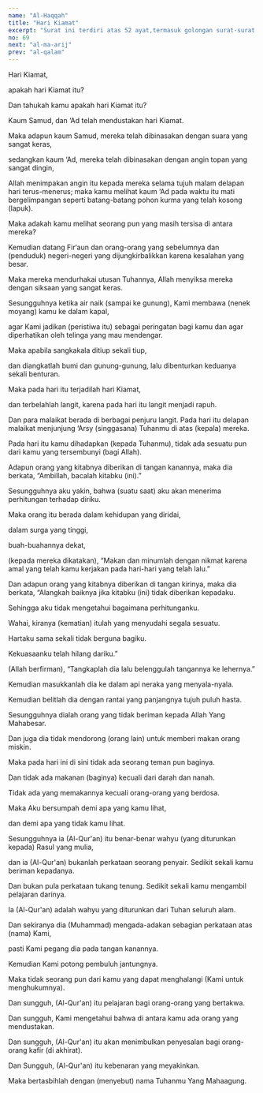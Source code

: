 ```yaml
---
name: "Al-Haqqah"
title: "Hari Kiamat"
excerpt: "Surat ini terdiri atas 52 ayat,termasuk golongan surat-surat Makkiyah,diturunkan sesudah surat Al Mulk.  Nama Al Haaqqah diambil dari kata Al Haaqqah yang terdapat pada ayat pertama surat ini yang artinya hari kiamat"
no: 69
next: "al-ma-arij"
prev: "al-qalam"
---
```


<span id='1' class='verse' title="QS Al-Haqqah: 1">Hari Kiamat,</span>

<span id='2' class='verse' title="QS Al-Haqqah: 2">apakah hari Kiamat itu?</span>

<span id='3' class='verse' title="QS Al-Haqqah: 3">Dan tahukah kamu apakah hari Kiamat itu?</span>

<span id='4' class='verse' title="QS Al-Haqqah: 4">Kaum Samud, dan ‘Ad telah mendustakan hari Kiamat.</span>

<span id='5' class='verse' title="QS Al-Haqqah: 5">Maka adapun kaum Samud, mereka telah dibinasakan dengan suara yang sangat keras,</span>

<span id='6' class='verse' title="QS Al-Haqqah: 6">sedangkan kaum ‘Ad, mereka telah dibinasakan dengan angin topan yang sangat dingin,</span>

<span id='7' class='verse' title="QS Al-Haqqah: 7">Allah menimpakan angin itu kepada mereka selama tujuh malam delapan hari terus-menerus; maka kamu melihat kaum ‘Ad pada waktu itu mati bergelimpangan seperti batang-batang pohon kurma yang telah kosong (lapuk).</span>

<span id='8' class='verse' title="QS Al-Haqqah: 8">Maka adakah kamu melihat seorang pun yang masih tersisa di antara mereka?</span>

<span id='9' class='verse' title="QS Al-Haqqah: 9">Kemudian datang Fir‘aun dan orang-orang yang sebelumnya dan (penduduk) negeri-negeri yang dijungkirbalikkan karena kesalahan yang besar.</span>

<span id='10' class='verse' title="QS Al-Haqqah: 10">Maka mereka mendurhakai utusan Tuhannya, Allah menyiksa mereka dengan siksaan yang sangat keras.</span>

<span id='11' class='verse' title="QS Al-Haqqah: 11">Sesungguhnya ketika air naik (sampai ke gunung), Kami membawa (nenek moyang) kamu ke dalam kapal,</span>

<span id='12' class='verse' title="QS Al-Haqqah: 12">agar Kami jadikan (peristiwa itu) sebagai peringatan bagi kamu dan agar diperhatikan oleh telinga yang mau mendengar.</span>

<span id='13' class='verse' title="QS Al-Haqqah: 13">Maka apabila sangkakala ditiup sekali tiup,</span>

<span id='14' class='verse' title="QS Al-Haqqah: 14">dan diangkatlah bumi dan gunung-gunung, lalu dibenturkan keduanya sekali benturan.</span>

<span id='15' class='verse' title="QS Al-Haqqah: 15">Maka pada hari itu terjadilah hari Kiamat,</span>

<span id='16' class='verse' title="QS Al-Haqqah: 16">dan terbelahlah langit, karena pada hari itu langit menjadi rapuh.</span>

<span id='17' class='verse' title="QS Al-Haqqah: 17">Dan para malaikat berada di berbagai penjuru langit. Pada hari itu delapan malaikat menjunjung ‘Arsy (singgasana) Tuhanmu di atas (kepala) mereka.</span>

<span id='18' class='verse' title="QS Al-Haqqah: 18">Pada hari itu kamu dihadapkan (kepada Tuhanmu), tidak ada sesuatu pun dari kamu yang tersembunyi (bagi Allah).</span>

<span id='19' class='verse' title="QS Al-Haqqah: 19">Adapun orang yang kitabnya  diberikan di tangan kanannya, maka dia berkata, “Ambillah, bacalah kitabku (ini).”</span>

<span id='20' class='verse' title="QS Al-Haqqah: 20">Sesungguhnya aku yakin, bahwa (suatu saat) aku akan menerima perhitungan terhadap diriku.</span>

<span id='21' class='verse' title="QS Al-Haqqah: 21">Maka orang itu berada dalam kehidupan yang diridai,</span>

<span id='22' class='verse' title="QS Al-Haqqah: 22">dalam surga yang tinggi,</span>

<span id='23' class='verse' title="QS Al-Haqqah: 23">buah-buahannya dekat,</span>

<span id='24' class='verse' title="QS Al-Haqqah: 24">(kepada mereka dikatakan), “Makan dan minumlah dengan nikmat karena amal yang telah kamu kerjakan pada hari-hari yang telah lalu.”</span>

<span id='25' class='verse' title="QS Al-Haqqah: 25">Dan adapun orang yang kitabnya diberikan di tangan kirinya, maka dia berkata, “Alangkah baiknya jika kitabku (ini) tidak diberikan kepadaku.</span>

<span id='26' class='verse' title="QS Al-Haqqah: 26">Sehingga aku tidak mengetahui bagaimana perhitunganku.</span>

<span id='27' class='verse' title="QS Al-Haqqah: 27">Wahai, kiranya (kematian) itulah yang menyudahi segala sesuatu.</span>

<span id='28' class='verse' title="QS Al-Haqqah: 28">Hartaku sama sekali tidak berguna bagiku.</span>

<span id='29' class='verse' title="QS Al-Haqqah: 29">Kekuasaanku telah hilang dariku.”</span>

<span id='30' class='verse' title="QS Al-Haqqah: 30">(Allah berfirman), “Tangkaplah dia lalu belenggulah tangannya ke lehernya.”</span>

<span id='31' class='verse' title="QS Al-Haqqah: 31">Kemudian masukkanlah dia ke dalam api neraka yang menyala-nyala.</span>

<span id='32' class='verse' title="QS Al-Haqqah: 32">Kemudian belitlah dia dengan rantai yang panjangnya tujuh puluh hasta.</span>

<span id='33' class='verse' title="QS Al-Haqqah: 33">Sesungguhnya dialah orang yang tidak beriman kepada Allah Yang Mahabesar.</span>

<span id='34' class='verse' title="QS Al-Haqqah: 34">Dan juga dia tidak mendorong (orang lain) untuk memberi makan orang miskin.</span>

<span id='35' class='verse' title="QS Al-Haqqah: 35">Maka pada hari ini di sini tidak ada seorang teman pun baginya.</span>

<span id='36' class='verse' title="QS Al-Haqqah: 36">Dan tidak ada makanan (baginya) kecuali dari darah dan nanah.</span>

<span id='37' class='verse' title="QS Al-Haqqah: 37">Tidak ada yang memakannya kecuali orang-orang yang berdosa.</span>

<span id='38' class='verse' title="QS Al-Haqqah: 38">Maka Aku bersumpah demi apa yang kamu lihat,</span>

<span id='39' class='verse' title="QS Al-Haqqah: 39">dan demi apa yang tidak kamu lihat.</span>

<span id='40' class='verse' title="QS Al-Haqqah: 40">Sesungguhnya ia (Al-Qur'an) itu benar-benar wahyu (yang diturunkan kepada) Rasul yang mulia,</span>

<span id='41' class='verse' title="QS Al-Haqqah: 41">dan ia (Al-Qur'an) bukanlah perkataan seorang penyair. Sedikit sekali kamu beriman kepadanya.</span>

<span id='42' class='verse' title="QS Al-Haqqah: 42">Dan bukan pula perkataan tukang tenung. Sedikit sekali kamu mengambil pelajaran darinya.</span>

<span id='43' class='verse' title="QS Al-Haqqah: 43">Ia (Al-Qur'an) adalah wahyu yang diturunkan dari Tuhan seluruh alam.</span>

<span id='44' class='verse' title="QS Al-Haqqah: 44">Dan sekiranya dia (Muhammad) mengada-adakan sebagian perkataan atas (nama) Kami,</span>

<span id='45' class='verse' title="QS Al-Haqqah: 45">pasti Kami pegang dia pada tangan kanannya.</span>

<span id='46' class='verse' title="QS Al-Haqqah: 46">Kemudian Kami potong pembuluh jantungnya.</span>

<span id='47' class='verse' title="QS Al-Haqqah: 47">Maka tidak seorang pun dari kamu yang dapat menghalangi (Kami untuk menghukumnya).</span>

<span id='48' class='verse' title="QS Al-Haqqah: 48">Dan sungguh, (Al-Qur'an) itu pelajaran bagi orang-orang yang bertakwa.</span>

<span id='49' class='verse' title="QS Al-Haqqah: 49">Dan sungguh, Kami mengetahui bahwa di antara kamu ada orang yang mendustakan.</span>

<span id='50' class='verse' title="QS Al-Haqqah: 50">Dan sungguh, (Al-Qur'an) itu akan menimbulkan penyesalan bagi orang-orang kafir (di akhirat).</span>

<span id='51' class='verse' title="QS Al-Haqqah: 51">Dan Sungguh, (Al-Qur'an) itu kebenaran yang meyakinkan.</span>

<span id='52' class='verse' title="QS Al-Haqqah: 52">Maka bertasbihlah dengan (menyebut) nama Tuhanmu Yang Mahaagung.</span>

